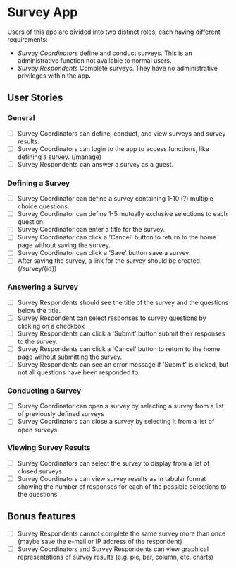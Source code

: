 # Survey App

Users of this app are divided into two distinct roles, each having different
requirements:

-   _Survey Coordinators_ define and conduct surveys. This is an administrative
    function not available to normal users.
-   _Survey Respondents_ Complete surveys. They have no
    administrative privileges within the app.

## User Stories

### General

-   [ ] Survey Coordinators can define, conduct, and view surveys and survey results.
-   [ ] Survey Coordinators can login to the app to access functions, like defining a survey. (/manage)
-   [ ] Survey Respondents can answer a survey as a guest.

### Defining a Survey

-   [ ] Survey Coordinator can define a survey containing 1-10 (?) multiple choice questions.
-   [ ] Survey Coordinator can define 1-5 mutually exclusive selections to each question.
-   [ ] Survey Coordinator can enter a title for the survey.
-   [ ] Survey Coordinator can click a 'Cancel' button to return to the home page without saving the survey.
-   [ ] Survey Coordinator can click a 'Save' button save a survey.
-   [ ] After saving the survey, a link for the survey should be created. (/survey/{id})

### Answering a Survey
-   [ ] Survey Respondents should see the title of the survey and the questions below the title.
-   [ ] Survey Respondent can select responses to survey questions by clicking on a checkbox
-   [ ] Survey Respondents can click a 'Submit' button submit their responses to the survey.
-   [ ] Survey Respondents can click a 'Cancel' button to return to the home page without submitting the survey.
-   [ ] Survey Respondents can see an error message if 'Submit' is clicked, but not all questions have been responded to.

### Conducting a Survey

-   [ ] Survey Coordinator can open a survey by selecting a survey from a list of previously defined surveys
-   [ ] Survey Coordinators can close a survey by selecting it from a list of open surveys

### Viewing Survey Results

-   [ ] Survey Coordinators can select the survey to display from a list of closed surveys
-   [ ] Survey Coordinators can view survey results as in tabular format showing the number of responses for each of the possible selections to the questions.

## Bonus features

-   [ ] Survey Respondents cannot complete the same survey more than once (maybe save the e-mail or IP address of the respondent)
-   [ ] Survey Coordinators and Survey Respondents can view graphical representations of survey results (e.g. pie, bar, column, etc. charts)
